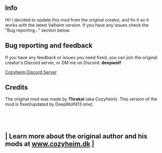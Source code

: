 ## Info
Hi! I decided to update this mod from the original creator, and fix it so it works with the latest Valheim version.
If you have any issues check the "Bug reporting..." section below.

## Bug reporting and feedback
If you have any feedback or issues you need fixed, you can join the original creator's Discord server, or DM me on Discord: **deepwolf**

[Cozyheim Discord Server](https://discord.gg/KjuQHJqqXe)

## Credits
The original mod was made by **Thrakal** (aka Cozyheim).
This version of the mod is fixed/updated by DeepWolf413 (me).

&nbsp;
--

| Learn more about the original author and his mods at www.cozyheim.dk |
--